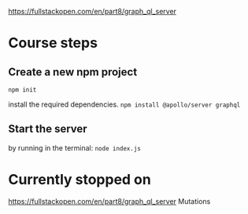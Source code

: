 https://fullstackopen.com/en/part8/graph_ql_server

# Course steps
## Create a new npm project 
`npm init`

install the required dependencies.
`npm install @apollo/server graphql`

## Start the server 
by running in the terminal:
`node index.js`


# Currently stopped on
https://fullstackopen.com/en/part8/graph_ql_server
Mutations